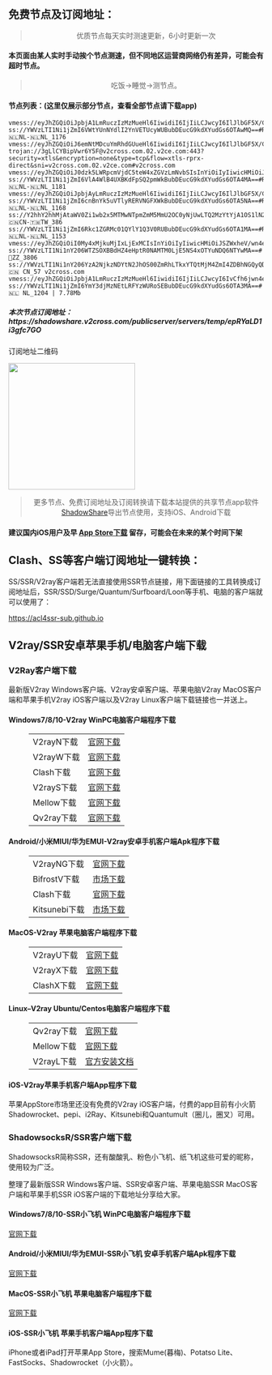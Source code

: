 
<h2>免费节点及订阅地址：</h2>
<blockquote>
<p style="text-align: center;">优质节点每天实时测速更新，6小时更新一次</p>
</blockquote>
<h4>本页面由某人实时手动挨个节点测速，但不同地区运营商网络仍有差异，可能会有超时节点。</h4>
<blockquote>
<p style="text-align: center;">吃饭->睡觉->测节点。</p>
</blockquote>
<h4>节点列表：(这里仅展示部分节点，查看全部节点请下载app)</h4>

```ss://YWVzLTI1Ni1jZmI6eTlWVVJ5TnpKV05SWUVHUUAxMDMuMTcyLjExNi45OjkwMDg=#🏁ZZ_3161
vmess://eyJhZGQiOiJpbjA1LmRuczIzMzMueHl6IiwidiI6IjIiLCJwcyI6IlJlbGF5X/Cfh6jwn4ezIENOLfCfh6fwn4e3QlJfMzUwIiwicG9ydCI6NjMwNDEsImlkIjoiMjZjZGE5NGUtZmI3YS0zY2UzLTljY2EtZDExMDUwNWFkOGJlIiwiYWlkIjoiMCIsIm5ldCI6IndzIiwidHlwZSI6IiIsImhvc3QiOiJtdWd1YS1icjAxLmNvdmlkMTkucmlwIiwicGF0aCI6Ii9tZyIsInRscyI6InRscyJ9
ss://YWVzLTI1Ni1jZmI6VWtYUnNYdlI2YnVETUcyWUBubDEucG9kdXYudGs6OTAwMQ==#Relay_🇳🇱NL-🇳🇱NL_1176
vmess://eyJhZGQiOiJ6emNtMDcuYmRhdGUueHl6IiwidiI6IjIiLCJwcyI6IlJlbGF5X/Cfh6jwn4ezQ04t8J+Ht/Cfh7pSVV80MjgiLCJwb3J0IjoxMzcwLCJpZCI6ImI5ZWNkYjQ0LTIzNmItMzBhNy05NGYyLWY0NjQ5OTNkODRjZiIsImFpZCI6IjAiLCJuZXQiOiJ3cyIsInR5cGUiOiIiLCJob3N0IjoienpjbTA3LmJkYXRlLnh5eiIsInBhdGgiOiIvaGxzL2NjdHY1cGhkLm0zdTgiLCJ0bHMiOiIifQ==
trojan://3gLlCYBipVwr6Y5F@v2cross.com.02.v2ce.com:443?security=xtls&encryption=none&type=tcp&flow=xtls-rprx-direct&sni=v2cross.com.02.v2ce.com#v2cross.com
vmess://eyJhZGQiOiJ0dzk5LWRpcmVjdC5teW4xZGVzLmNvbSIsInYiOiIyIiwicHMiOiJSZWxheV/wn4e58J+HvCBUVy3wn4e58J+HvFRXXzE0MDciLCJwb3J0IjoyMDg3LCJpZCI6IjI2Y2RhOTRlLWZiN2EtM2NlMy05Y2NhLWQxMTA1MDVhZDhiZSIsImFpZCI6IjAiLCJuZXQiOiJ3cyIsInR5cGUiOiIiLCJob3N0IjoidHc5OS1kaXJlY3QubXluMWRlcy5jb20iLCJwYXRoIjoiLyIsInRscyI6InRscyJ9
ss://YWVzLTI1Ni1jZmI6VlA4WlB4UXBKdFpSQ2pmWkBubDEucG9kdXYudGs6OTA4MA==#Relay_🇳🇱NL-🇳🇱NL_1181
vmess://eyJhZGQiOiJpbjAyLmRuczIzMzMueHl6IiwidiI6IjIiLCJwcyI6IlJlbGF5X/Cfh6jwn4ezIENOLfCfh63wn4ewSEtfMzYyIiwicG9ydCI6NjMwNzgsImlkIjoiMjZjZGE5NGUtZmI3YS0zY2UzLTljY2EtZDExMDUwNWFkOGJlIiwiYWlkIjoiMCIsIm5ldCI6IndzIiwidHlwZSI6IiIsImhvc3QiOiJoay1iYWxhbmNlci5haXJwb3J0LXYyLmNvbSIsInBhdGgiOiIvIiwidGxzIjoidGxzIn0=
ss://YWVzLTI1Ni1jZmI6cnBnYk5uVTlyRERVNGFXWkBubDEucG9kdXYudGs6OTA5NA==#Relay_🇳🇱NL-🇳🇱NL_1168
ss://Y2hhY2hhMjAtaWV0Zi1wb2x5MTMwNTpmZmM5MmU2OC0yNjUwLTQ2MzYtYjA1OS1lN2I5ODFlODlmOGNAZHgtaGsudm1lc3MudG9wOjMzNzA1#Relay_🇨🇳CN-🇹🇼TW_386
ss://YWVzLTI1Ni1jZmI6Rkc1ZGRMc01QYlY1Q3V0RUBubDEucG9kdXYudGs6OTA1MA==#Relay_🇳🇱NL-🇳🇱NL_1153
vmess://eyJhZGQiOiI0My4xMjkuMjIxLjExMCIsInYiOiIyIiwicHMiOiJSZWxheV/wn4em8J+HukFVLfCfh7jwn4eqU0VfNTciLCJwb3J0Ijo0NDMsImlkIjoiMWFiMmJhMmMtMWI2ZS00MWEyLWUwM2YtZGJmNzVkYzNmNzgyIiwiYWlkIjoiMCIsIm5ldCI6IndzIiwidHlwZSI6IiIsImhvc3QiOiJqcC5zYXl1cmkuY2YiLCJwYXRoIjoiL2ZyZWUiLCJ0bHMiOiJ0bHMifQ==
ss://YWVzLTI1Ni1nY206WTZSOXBBdHZ4eHptR0NAMTM0LjE5NS4xOTYuNDQ6NTYwMA==#🏁ZZ_3806
ss://YWVzLTI1Ni1nY206YzA2NjkzNDYtN2JhOS00ZmRhLTkxYTQtMjM4ZmI4ZDBhNGQyQDExMi4xMy43My4yMTA6NTE2NzU=#🇨🇳 CN_57 v2cross.com
vmess://eyJhZGQiOiJpbjA1LmRuczIzMzMueHl6IiwidiI6IjIiLCJwcyI6IvCfh6jwn4ezIENOXzQ0OCIsInBvcnQiOjYzMDg4LCJpZCI6IjI2Y2RhOTRlLWZiN2EtM2NlMy05Y2NhLWQxMTA1MDVhZDhiZSIsImFpZCI6IjAiLCJuZXQiOiJ3cyIsInR5cGUiOiIiLCJob3N0IjoidHctYmFsYW5jZXIubXluMWRlcy5jb20iLCJwYXRoIjoiL211Z3VhIiwidGxzIjoidGxzIn0=
ss://YWVzLTI1Ni1jZmI6YmY3djMzNEtLRFYzWURoSEBubDEucG9kdXYudGs6OTA3MA==#🇳🇱 NL_1204 | 7.78Mb
```
<h5>本次节点订阅地址：https://shadowshare.v2cross.com/publicserver/servers/temp/epRYaLD1i3gfc7GO</h5>
<p>订阅地址二维码</p>
<img src='http://shadowshare.v2cross.com/qrcode.png' width=250 height=250>
<blockquote style='text-align: center;'>更多节点、免费订阅地址及订阅转换请下载本站提供的共享节点app软件<a href='https://shadowshare.v2cross.com'>ShadowShare</a>导出节点使用，支持iOS、Android下载</blockquote>
<h4>建议国内iOS用户及早 <a href='https://apps.apple.com/cn/app/shadowshare/id1612647259'>App Store下载</a> 留存，可能会在未来的某个时间下架</h4>

<div class="nv-content-wrap entry-content">
<h2>Clash、SS等客户端订阅地址一键转换：</h2>
<p>SS/SSR/V2ray客户端若无法直接使用SSR节点链接，用下面链接的工具转换成订阅地址后，SSR/SSD/Surge/Quantum/Surfboard/Loon等手机、电脑的客户端就可以使用了：</p>
<p><a href="https://acl4ssr-sub.github.io" target="_blank" rel="noreferrer noopener nofollow">https://acl4ssr-sub.github.io</a></p>
<h2>V2ray/SSR安卓苹果手机/电脑客户端下载</h2>
<h3>V2Ray客户端下载</h3>
<p>最新版V2ray Windows客户端、V2ray安卓客户端、苹果电脑V2ray MacOS客户端和苹果手机V2ray iOS客户端以及V2ray Linux客户端下载链接也一并送上。</p>
<h4>Windows7/8/10-<strong>V2ray WinPC电脑客户端</strong>程序下载</h4>
<figure class="wp-block-table alignwide is-style-stripes"><table><tbody><tr><td>V2rayN下载</td><td><a href="https://github.com/2dust/v2rayN/releases" target="_blank" rel="noreferrer noopener">官网下载</a></td></tr><tr><td>V2rayW下载</td><td><a href="https://github.com/Cenmrev/V2RayW/releases" target="_blank" rel="noreferrer noopener">官网下载</a></td></tr><tr><td>Clash下载</td><td><a href="https://github.com/Fndroid/clash_for_windows_pkg/releases" target="_blank" rel="noreferrer noopener">官网下载</a></td></tr><tr><td>V2rayS下载</td><td><a href="https://github.com/Shinlor/V2RayS/releases" target="_blank" rel="noreferrer noopener">官网下载</a></td></tr><tr><td>Mellow下载</td><td><a href="https://github.com/mellow-io/mellow/releases" target="_blank" rel="noreferrer noopener">官网下载</a></td></tr><tr><td>Qv2ray下载</td><td><a href="https://github.com/Qv2ray/Qv2ray" target="_blank" rel="noreferrer noopener">官网下载</a></td></tr></tbody></table></figure>
<h4><strong>Android/小米MIUI/华为EMUI-V2ray安卓手机客户端</strong>Apk程序下载</h4>
<figure class="wp-block-table alignwide is-style-stripes"><table><tbody><tr><td>V2rayNG下载</td><td><a href="https://github.com/2dust/v2rayNG/releases" target="_blank" rel="noreferrer noopener">官网下载</a></td></tr><tr><td>BifrostV下载</td><td><a rel="noreferrer noopener" href="https://www.appsapk.com/downloading/latest/com.github.dawndiy.bifrostv-0.6.8.apk" target="_blank">市场下载</a></td></tr><tr><td>Clash下载</td><td><a href="https://github.com/Kr328/ClashForAndroid/releases" target="_blank" rel="noreferrer noopener">官网下载</a></td></tr><tr><td>Kitsunebi下载</td><td><a rel="noreferrer noopener" href="https://apkpure.com/kitsunebi/fun.kitsunebi.kitsunebi4android" target="_blank">市场下载</a></td></tr></tbody></table></figure>
<h4><strong>MacOS-V2ray <strong>苹果电脑</strong>客户端</strong>程序下载</h4>
<figure class="wp-block-table alignwide is-style-stripes"><table><tbody><tr><td>V2rayU下载</td><td><a href="https://github.com/yanue/V2rayU/releases" target="_blank" rel="noreferrer noopener">官网下载</a></td></tr><tr><td>V2rayX下载</td><td><a href="https://github.com/Cenmrev/V2RayX/releases" target="_blank" rel="noreferrer noopener">官网下载</a></td></tr><tr><td>ClashX下载</td><td><a href="https://github.com/yichengchen/clashX/releases" target="_blank" rel="noreferrer noopener">官网下载</a></td></tr></tbody></table></figure>
<h4><strong>Linux</strong>–<strong>V2ray Ubuntu/Centos电脑客户端</strong>程序下载</h4>
<figure class="wp-block-table alignwide is-style-stripes"><table><tbody><tr><td>Qv2ray下载</td><td><a href="https://github.com/Qv2ray/Qv2ray" target="_blank" rel="noreferrer noopener">官网下载</a></td></tr><tr><td>Mellow下载</td><td><a href="https://github.com/mellow-io/mellow/releases" target="_blank" rel="noreferrer noopener">官网下载</a></td></tr><tr><td>V2rayL下载</td><td><a rel="noreferrer noopener" href="https://github.com/jiangxufeng/v2rayL" target="_blank">官方安装文档</a></td></tr></tbody></table></figure>
<h4>iOS-<strong>V2ray苹果<strong>手机客户端</strong>App程序</strong>下载</h4>
<p>苹果AppStore市场里还没有免费的V2ray iOS客户端，付费的app目前有小火箭Shadowrocket、pepi、i2Ray、Kitsunebi和Quantumult（圈儿，圈叉）可用。</p>
<h3>ShadowsocksR/SSR客户端下载</h3>
<p>ShadowsocksR简称SSR，还有酸酸乳、粉色小飞机、纸飞机这些可爱的昵称，使用较为广泛。</p>
<p>整理了最新版SSR Windows客户端、SSR安卓客户端、苹果电脑SSR MacOS客户端和苹果手机SSR iOS客户端的下载地址分享给大家。</p>
<h4><strong>Windows7/8/10-<strong>SSR小飞机 WinPC电脑客户端</strong>程序下载</strong></h4>
<p><a rel="noreferrer noopener" href="https://github.com/shadowsocksrr/shadowsocksr-csharp/releases" target="_blank">官网下载</a></p>
<h4><strong><strong>Android/小米MIUI/华为EMUI-SSR小飞机 安卓手机客户端</strong>Apk程序下载</strong></h4>
<p><a rel="noreferrer noopener" href="https://github.com/shadowsocksrr/shadowsocksr-android/releases" target="_blank">官网下载</a></p>
<h4><strong><strong>MacOS-SSR小飞机 苹果电脑客户端</strong>程序下载</strong></h4>
<p><a href="https://github.com/qinyuhang/ShadowsocksX-NG-R/releases" target="_blank" rel="noreferrer noopener">官网下载</a></p>
<h4><strong>iOS-<strong>SSR小飞机 苹果手机客户端App程序</strong></strong>下载</h4>
<p>iPhone或者iPad打开苹果App Store，搜索Mume(暮梅)、Potatso Lite、FastSocks、Shadowrocket（小火箭）。</p>

